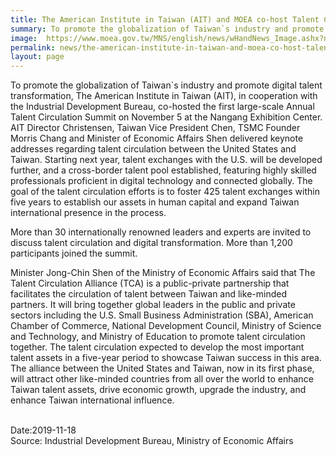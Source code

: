 ```yaml
---
title: The American Institute in Taiwan (AIT) and MOEA co-host Talent Circulation Summit, Vice President Chen Gives Remarks
summary: To promote the globalization of Taiwan`s industry and promote digital talent transformation, The American Institute in Taiwan (AIT), in cooperation with the Industrial Development Bureau, co-hosted the first large-scale Annual Talent Circulation Summit on November 5 at the Nangang Exhibition Center.
image:  https://www.moea.gov.tw/MNS/english/news/wHandNews_Image.ashx?news_id=87789&serial_no=1
permalink: news/the-american-institute-in-taiwan-and-moea-co-host-talent-circulation-summit-vice-president-chen-gives-remarks/
layout: page
---
```

To promote the globalization of Taiwan`s industry and promote digital talent transformation, The American Institute in Taiwan (AIT), in cooperation with the Industrial Development Bureau, co-hosted the first large-scale Annual Talent Circulation Summit on November 5 at the Nangang Exhibition Center. AIT Director Christensen, Taiwan Vice President Chen, TSMC Founder Morris Chang and Minister of Economic Affairs Shen delivered keynote addresses regarding talent circulation between the United States and Taiwan. Starting next year, talent exchanges with the U.S. will be developed further, and a cross-border talent pool established, featuring highly skilled professionals proficient in digital technology and connected globally. The goal of the talent circulation efforts is to foster 425 talent exchanges within five years to establish our assets in human capital and expand Taiwan international presence in the process.  

More than 30 internationally renowned leaders and experts are invited to discuss talent circulation and digital transformation. More than 1,200 participants joined the summit.

Minister Jong-Chin Shen of the Ministry of Economic Affairs said that The Talent Circulation Alliance (TCA) is a public-private partnership that facilitates the circulation of talent between Taiwan and like-minded partners. It will bring together global leaders in the public and private sectors including the U.S. Small Business Administration (SBA), American Chamber of Commerce, National Development Council, Ministry of Science and Technology, and Ministry of Education to promote talent circulation together. The talent circulation expected to develop the most important talent assets in a five-year period to showcase Taiwan success in this area. The alliance between the United States and Taiwan, now in its first phase, will attract other like-minded countries from all over the world to enhance Taiwan talent assets, drive economic growth, upgrade the industry, and enhance Taiwan international influence.

<br/>
Date:2019-11-18
<br/>
Source: Industrial Development Bureau, Ministry of Economic Affairs
